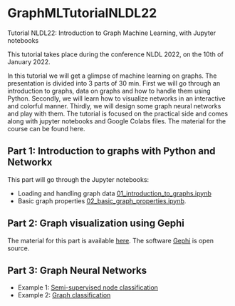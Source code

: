# GraphMLTutorialNLDL22
Tutorial NLDL22: Introduction to Graph Machine Learning, with Jupyter notebooks

This tutorial takes place during the conference NLDL 2022, on the 10th of January 2022.

In this tutorial we will get a glimpse of machine learning on graphs. The presentation is divided into 3 parts of 30 min. First we will go through an introduction to graphs, data on graphs and how to handle them using Python. Secondly, we will learn how to visualize networks in an interactive and colorful manner. Thirdly, we will design some graph neural networks and play with them. The tutorial is focused on the practical side and comes along with jupyter notebooks and Google Colabs files. The material for the course can be found here. 

## Part 1: Introduction to graphs with Python and Networkx

This part will go through the Jupyter notebooks:
 - Loading and handling graph data [01_introduction_to_graphs.ipynb](https://github.com/uitml/GraphMLTutorialNLDL22/blob/main/01_introduction_to_graphs.ipynb)
 - Basic graph properties [02_basic_graph_properties.ipynb](https://github.com/uitml/GraphMLTutorialNLDL22/blob/main/02_basic_graph_properties.ipynb).

## Part 2: Graph visualization using Gephi

The material for this part is available [here](https://github.com/mizvol/gephi-tutorials). The software [Gephi](https://gephi.org/) is open source.

## Part 3: Graph Neural Networks

- Example 1: [Semi-supervised node classification](https://colab.research.google.com/drive/1KEOIUZhz4qwt68ICZcWJBSnUc_qEfkjm?usp=sharing)
- Example 2: [Graph classification](https://colab.research.google.com/drive/1UpYbq2QQeldCDibl-BmEaUQSFHkSlrmS?usp=sharing)
